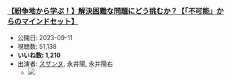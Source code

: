 ### [【紛争地から学ぶ！】解決困難な問題にどう挑むか？【「不可能」からのマインドセット】](https://www.youtube.com/watch?v=IiBf9CdIuzY)
-   公開日: 2023-09-11
-   視聴数: 51,138
-   **いいね数: 1,210**
-   出演者: [スザンヌ](/rehacq_fan/people/スザンヌ "wikilink"), 永井陽, 永井陽右
    - [![](https://img.youtube.com/vi/IiBf9CdIuzY/hqdefault.jpg)](https://www.youtube.com/watch?v=IiBf9CdIuzY)
